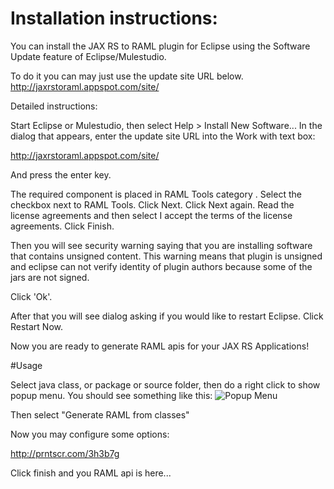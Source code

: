 # Installation instructions:

You can install the JAX RS to RAML plugin for Eclipse using the Software Update feature of Eclipse/Mulestudio.

To do it you can may just use the update site URL below. 
http://jaxrstoraml.appspot.com/site/

Detailed instructions:

Start Eclipse or Mulestudio, then select Help > Install New Software... 
In the dialog that appears, enter the update site URL into the Work with text box:

http://jaxrstoraml.appspot.com/site/

And press the enter key.

The required component is placed in RAML Tools category . Select the checkbox next to RAML Tools. Click Next.
Click Next again. Read the license agreements and then select I accept the terms of the license agreements. Click Finish.

Then you will see security warning saying that you are installing software that contains unsigned content. 
This warning means that plugin is unsigned and eclipse can not verify identity of plugin authors because some
of the jars are not signed.


Click 'Ok'.

After that you will see dialog asking if you would like to restart Eclipse. Click Restart Now.

Now you are ready to generate RAML apis for your JAX RS Applications! 

#Usage

Select java class, or package or source folder, then do a right click to show popup menu. You should see something like this: ![Popup Menu](http://prntscr.com/3wpqzo)

Then select "Generate RAML from classes"

Now you may configure some options:

http://prntscr.com/3h3b7g

Click finish and you RAML api is here...

